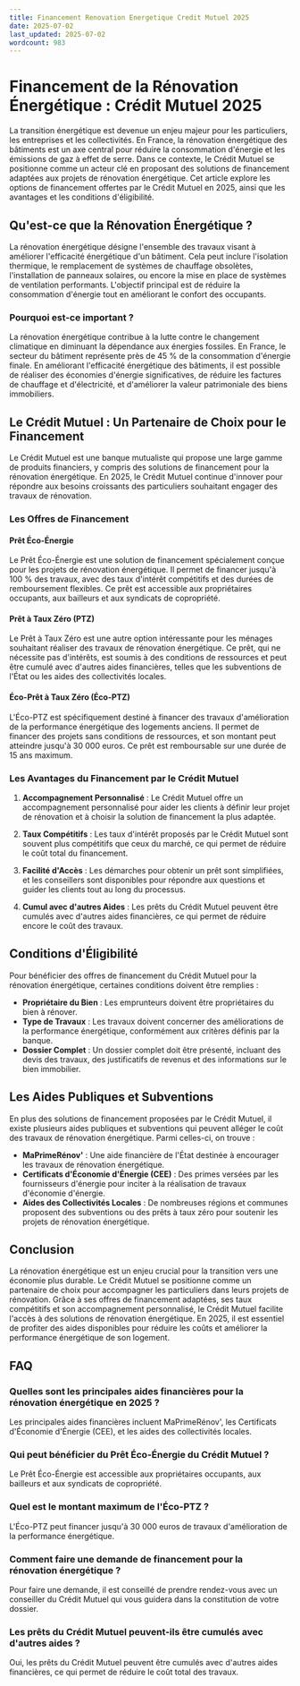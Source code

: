 ```yaml
---
title: Financement Renovation Energetique Credit Mutuel 2025
date: 2025-07-02
last_updated: 2025-07-02
wordcount: 983
---
```


# Financement de la Rénovation Énergétique : Crédit Mutuel 2025

La transition énergétique est devenue un enjeu majeur pour les particuliers, les entreprises et les collectivités. En France, la rénovation énergétique des bâtiments est un axe central pour réduire la consommation d'énergie et les émissions de gaz à effet de serre. Dans ce contexte, le Crédit Mutuel se positionne comme un acteur clé en proposant des solutions de financement adaptées aux projets de rénovation énergétique. Cet article explore les options de financement offertes par le Crédit Mutuel en 2025, ainsi que les avantages et les conditions d'éligibilité.

## Qu'est-ce que la Rénovation Énergétique ?

La rénovation énergétique désigne l'ensemble des travaux visant à améliorer l'efficacité énergétique d'un bâtiment. Cela peut inclure l'isolation thermique, le remplacement de systèmes de chauffage obsolètes, l'installation de panneaux solaires, ou encore la mise en place de systèmes de ventilation performants. L'objectif principal est de réduire la consommation d'énergie tout en améliorant le confort des occupants.

### Pourquoi est-ce important ?

La rénovation énergétique contribue à la lutte contre le changement climatique en diminuant la dépendance aux énergies fossiles. En France, le secteur du bâtiment représente près de 45 % de la consommation d'énergie finale. En améliorant l'efficacité énergétique des bâtiments, il est possible de réaliser des économies d'énergie significatives, de réduire les factures de chauffage et d'électricité, et d'améliorer la valeur patrimoniale des biens immobiliers.

## Le Crédit Mutuel : Un Partenaire de Choix pour le Financement

Le Crédit Mutuel est une banque mutualiste qui propose une large gamme de produits financiers, y compris des solutions de financement pour la rénovation énergétique. En 2025, le Crédit Mutuel continue d'innover pour répondre aux besoins croissants des particuliers souhaitant engager des travaux de rénovation.

### Les Offres de Financement

#### Prêt Éco-Énergie

Le Prêt Éco-Énergie est une solution de financement spécialement conçue pour les projets de rénovation énergétique. Il permet de financer jusqu'à 100 % des travaux, avec des taux d'intérêt compétitifs et des durées de remboursement flexibles. Ce prêt est accessible aux propriétaires occupants, aux bailleurs et aux syndicats de copropriété.

#### Prêt à Taux Zéro (PTZ)

Le Prêt à Taux Zéro est une autre option intéressante pour les ménages souhaitant réaliser des travaux de rénovation énergétique. Ce prêt, qui ne nécessite pas d'intérêts, est soumis à des conditions de ressources et peut être cumulé avec d'autres aides financières, telles que les subventions de l'État ou les aides des collectivités locales.

#### Éco-Prêt à Taux Zéro (Éco-PTZ)

L'Éco-PTZ est spécifiquement destiné à financer des travaux d'amélioration de la performance énergétique des logements anciens. Il permet de financer des projets sans conditions de ressources, et son montant peut atteindre jusqu'à 30 000 euros. Ce prêt est remboursable sur une durée de 15 ans maximum.

### Les Avantages du Financement par le Crédit Mutuel

1. **Accompagnement Personnalisé** : Le Crédit Mutuel offre un accompagnement personnalisé pour aider les clients à définir leur projet de rénovation et à choisir la solution de financement la plus adaptée.

2. **Taux Compétitifs** : Les taux d'intérêt proposés par le Crédit Mutuel sont souvent plus compétitifs que ceux du marché, ce qui permet de réduire le coût total du financement.

3. **Facilité d'Accès** : Les démarches pour obtenir un prêt sont simplifiées, et les conseillers sont disponibles pour répondre aux questions et guider les clients tout au long du processus.

4. **Cumul avec d'autres Aides** : Les prêts du Crédit Mutuel peuvent être cumulés avec d'autres aides financières, ce qui permet de réduire encore le coût des travaux.

## Conditions d'Éligibilité

Pour bénéficier des offres de financement du Crédit Mutuel pour la rénovation énergétique, certaines conditions doivent être remplies :

- **Propriétaire du Bien** : Les emprunteurs doivent être propriétaires du bien à rénover.
- **Type de Travaux** : Les travaux doivent concerner des améliorations de la performance énergétique, conformément aux critères définis par la banque.
- **Dossier Complet** : Un dossier complet doit être présenté, incluant des devis des travaux, des justificatifs de revenus et des informations sur le bien immobilier.

## Les Aides Publiques et Subventions

En plus des solutions de financement proposées par le Crédit Mutuel, il existe plusieurs aides publiques et subventions qui peuvent alléger le coût des travaux de rénovation énergétique. Parmi celles-ci, on trouve :

- **MaPrimeRénov'** : Une aide financière de l'État destinée à encourager les travaux de rénovation énergétique.
- **Certificats d'Économie d'Énergie (CEE)** : Des primes versées par les fournisseurs d'énergie pour inciter à la réalisation de travaux d'économie d'énergie.
- **Aides des Collectivités Locales** : De nombreuses régions et communes proposent des subventions ou des prêts à taux zéro pour soutenir les projets de rénovation énergétique.

## Conclusion

La rénovation énergétique est un enjeu crucial pour la transition vers une économie plus durable. Le Crédit Mutuel se positionne comme un partenaire de choix pour accompagner les particuliers dans leurs projets de rénovation. Grâce à ses offres de financement adaptées, ses taux compétitifs et son accompagnement personnalisé, le Crédit Mutuel facilite l'accès à des solutions de rénovation énergétique. En 2025, il est essentiel de profiter des aides disponibles pour réduire les coûts et améliorer la performance énergétique de son logement.

## FAQ

### Quelles sont les principales aides financières pour la rénovation énergétique en 2025 ?

Les principales aides financières incluent MaPrimeRénov', les Certificats d'Économie d'Énergie (CEE), et les aides des collectivités locales.

### Qui peut bénéficier du Prêt Éco-Énergie du Crédit Mutuel ?

Le Prêt Éco-Énergie est accessible aux propriétaires occupants, aux bailleurs et aux syndicats de copropriété.

### Quel est le montant maximum de l'Éco-PTZ ?

L'Éco-PTZ peut financer jusqu'à 30 000 euros de travaux d'amélioration de la performance énergétique.

### Comment faire une demande de financement pour la rénovation énergétique ?

Pour faire une demande, il est conseillé de prendre rendez-vous avec un conseiller du Crédit Mutuel qui vous guidera dans la constitution de votre dossier.

### Les prêts du Crédit Mutuel peuvent-ils être cumulés avec d'autres aides ?

Oui, les prêts du Crédit Mutuel peuvent être cumulés avec d'autres aides financières, ce qui permet de réduire le coût total des travaux.
